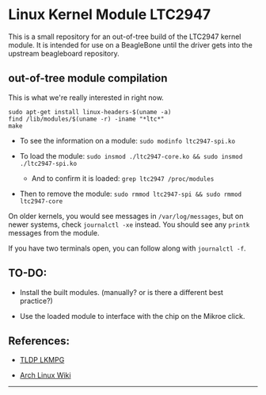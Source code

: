 Linux Kernel Module LTC2947
===========================

This is a small repository for an out-of-tree build of the LTC2947 kernel
module. It is intended for use on a BeagleBone until the driver gets into
the upstream beagleboard repository.

out-of-tree module compilation
------------------------------

This is what we're really interested in right now.

```shell
sudo apt-get install linux-headers-$(uname -a)
find /lib/modules/$(uname -r) -iname "*ltc*"
make
```

- To see the information on a module: `sudo modinfo ltc2947-spi.ko`

- To load the module: `sudo insmod ./ltc2947-core.ko && sudo insmod ./ltc2947-spi.ko`

  * And to confirm it is loaded: `grep ltc2947 /proc/modules`

- Then to remove the module: `sudo rmmod ltc2947-spi && sudo rmmod ltc2947-core`

On older kernels, you would see messages in `/var/log/messages`, but on newer
systems, check `journalctl -xe` instead. You should see any `printk` messages
from the module.

If you have two terminals open, you can follow along with `journalctl -f`.

TO-DO:
------

- Install the built modules. (manually? or is there a different best practice?)

- Use the loaded module to interface with the chip on the Mikroe click.

References:
-----------

- [TLDP LKMPG]

- [Arch Linux Wiki][ALW compile kernel module]

_____________
[TLDP LKMPG]: http://tldp.org/LDP/lkmpg/2.6/html/index.html
[ALW compile kernel module]: https://wiki.archlinux.org/index.php/Compile_kernel_module
